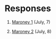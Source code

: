 # Responses

1) [Maroney 1](https://Sarenaoberoi.github.io/Responses/maroney1) (July, 7)

2) [Maroney 2](https://Sarenaoberoi.github.io/Responses/maroney2) (July, 8)
